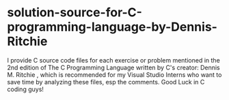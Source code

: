 # solution-source-for-C-programming-language-by-Dennis-Ritchie
I provide C source code files for each exercise or problem mentioned in the 2nd edition of The C Programming Language written by C's creator: Dennis M. Ritchie , which is recommended for my Visual Studio Interns who want to save time by analyzing these files, esp the comments. Good Luck in C coding guys!

